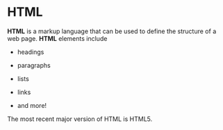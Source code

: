 # HTML



**HTML** is a markup language that can be used to define the structure of a web page. **HTML** elements include



* headings

* paragraphs

* lists

* links

* and more!



The most recent major version of HTML is HTML5.